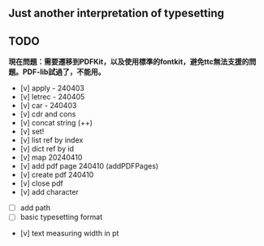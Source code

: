 ## Just another interpretation of typesetting
## TODO
**現在問題：需要遷移到PDFKit，以及使用標準的fontkit，避免ttc無法支援的問題。PDF-lib試過了，不能用。**
 - [v] apply - 240403
 - [v] letrec - 240405
 - [v] car - 240403
 - [v] cdr and cons
 - [v] concat string (++)
 - [v] set!
 - [v] list ref by index
 - [v] dict ref by id
 - [v] map 20240410
 - [v] add pdf page 240410 (addPDFPages)
 - [v] create pdf 240410
 - [v] close pdf
 - [v] add character
 - [ ] add path
 - [ ] basic typesetting format
 - [v] text measuring width in pt